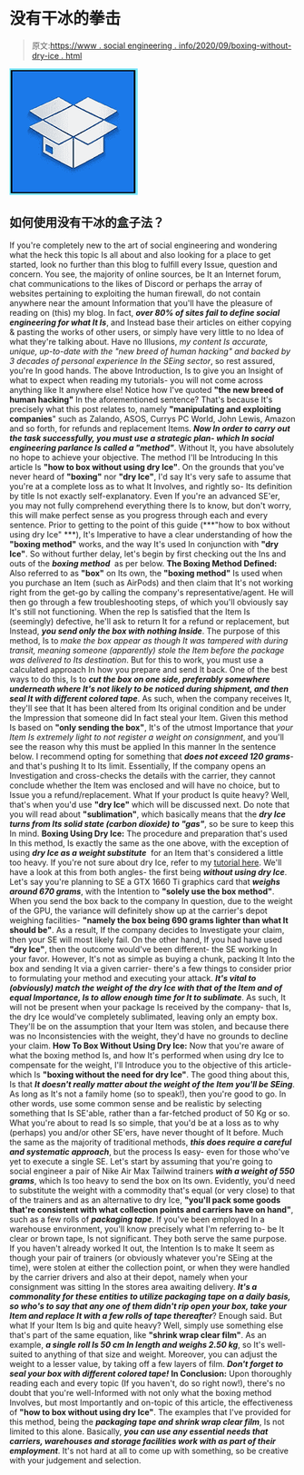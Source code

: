 # 没有干冰的拳击

> 原文:[https://www . social engineering . info/2020/09/boxing-without-dry-ice . html](https://www.socialengineering.info/2020/09/boxing-without-dry-ice.html)

[![](img/128c8979295d809f5a3a89804a4b3c95.png)](https://1.bp.blogspot.com/-_R8aPUcUvWc/X1Xu_1XkZTI/AAAAAAAAkzs/ylqFUV5fyG83aN9NoAexE9SvbkBJNnUXwCLcBGAsYHQ/s1600/Social%2BEngineering%2BBoxing%2BMethod.%2Bwww.socialengineers.net.jpg)

## **如何使用没有干冰的盒子法？**

If you're completely new to the art of social engineering and wondering what the heck this topic Is all about and also looking for a place to get started, look no further than this blog to fulfill every Issue, question and concern. You see, the majority of online sources, be It an Internet forum, chat communications to the likes of Discord or perhaps the array of websites pertaining to exploiting the human firewall, do not contain anywhere near the amount Information that you'll have the pleasure of reading on (this) my blog. In fact, ***over 80% of sites fail to define social engineering for what It Is***, and Instead base their articles on either copying & pasting the works of other users, or simply have very little to no Idea of what they're talking about. Have no Illusions, *my content Is accurate, unique, up-to-date with the "new breed of human hacking" and backed by 3 decades of personal experience In the SEing sector*, so rest assured, you're In good hands.
  The above Introduction, Is to give you an Insight of what to expect when reading my tutorials- you will not come across anything like It anywhere else! Notice how I've quoted **"the new breed of human hacking"** In the aforementioned sentence? That's because It's precisely what this post relates to, namely **"manipulating and exploiting companies**" such as Zalando, ASOS, Currys PC World, John Lewis, Amazon and so forth, for refunds and replacement Items. ***Now In order to carry out the task successfully, you must use a strategic plan- which In social engineering parlance Is called a "method"***. Without It, you have absolutely no hope to achieve your objective. The method I'll be Introducing In this article Is **"how to box without using dry Ice"**.
  On the grounds that you've never heard of **"boxing"** nor **"dry Ice"**, I'd say It's very safe to assume that you're at a complete loss as to what It Involves, and rightly so- Its definition by title Is not exactly self-explanatory. Even If you're an advanced SE'er, you may not fully comprehend everything there Is to know, but don't worry, this will make perfect sense as you progress through each and every sentence. Prior to getting to the point of this guide (***"how to box without using dry Ice" ***), It's Imperative to have a clear understanding of how the **"boxing method"** works, and the way It's used In conjunction with **"dry Ice"**. So without further delay, let's begin by first checking out the Ins and outs of the ***boxing method***  as per below.
  **The Boxing Method Defined:**
  Also referred to as **"box"** on Its own, the **"boxing method"** Is used when you purchase an Item (such as AirPods) and then claim that It's not working right from the get-go by calling the company's representative/agent. He will then go through a few troubleshooting steps, of which you'll obviously say It's still not functioning. When the rep Is satisfied that the Item Is (seemingly) defective, he'll ask to return It for a refund or replacement, but Instead, ***you send only the box with nothing Inside***. The purpose of this method, Is to *make the box appear as though It was tampered with during transit, meaning someone (apparently) stole the Item before the package was delivered to Its destination*. But for this to work, you must use a calculated approach In how you prepare and send It back.
  One of the best ways to do this, Is to ***cut the box on one side, preferably somewhere underneath where It's not likely to be noticed during shipment, and then seal It with different colored tape***. As such, when the company receives It, they'll see that It has been altered from Its original condition and be under the Impression that someone did In fact steal your Item. Given this method Is based on **"only sending the box"**, It's of the utmost Importance that *your Item Is extremely light to not register a weight on consignment*, and you'll see the reason why this must be applied In this manner In the sentence below.
  I recommend opting for something that ***does not exceed 120 grams***- and that's pushing It to Its limit. Essentially, If the company opens an Investigation and cross-checks the details with the carrier, they cannot conclude whether the Item was enclosed and will have no choice, but to Issue you a refund/replacement. What If your product Is quite heavy? Well, that's when you'd use **"dry Ice"** which will be discussed next. Do note that you will read about **"sublimation"**, which basically means that the ***dry Ice turns from Its solid state (carbon dioxide) to "gas"***, so be sure to keep this In mind.
  **Boxing Using Dry Ice:**
  The procedure and preparation that's used In this method, Is exactly the same as the one above, with the exception of using ***dry Ice as a weight substitute***  for an Item that's considered a little too heavy. If you're not sure about dry Ice, refer to my [tutorial here](https://www.socialengineers.net/2020/06/seing-using-dry-ice.html). We'll have a look at this from both angles- the first being ***without using dry Ice***. Let's say you're planning to SE a GTX 1660 Ti graphics card that ***weighs around 670 grams***, with the Intention to **"solely use the box method"**. When you send the box back to the company In question, due to the weight of the GPU, the variance will definitely show up at the carrier's depot weighing facilities- **"namely the box being 690 grams lighter than what It should be"**. As a result, If the company decides to Investigate your claim, then your SE will most likely fail.
  On the other hand, If you had have used **"dry Ice"**, then the outcome would've been different- the SE working In your favor. However, It's not as simple as buying a chunk, packing It Into the box and sending It via a given carrier- there's a few things to consider prior to formulating your method and executing your attack. ***It's vital to (obviously) match the weight of the dry Ice with that of the Item and of equal Importance, Is to allow enough time for It to sublimate***. As such, It will not be present when your package Is received by the company- that Is, the dry Ice would've completely sublimated, leaving only an empty box. They'll be on the assumption that your Item was stolen, and because there was no Inconsistencies with the weight, they'd have no grounds to decline your claim.
  **How To Box Without Using Dry Ice:**
  Now that you're aware of what the boxing method Is, and how It's performed when using dry Ice to compensate for the weight, I'll Introduce you to the objective of this article- which Is **"boxing without the need for dry Ice"**. The good thing about this, Is that ***It doesn't really matter about the weight of the Item you'll be SEing***. As long as It's not a family home (so to speak!), then you're good to go. In other words, use some common sense and be realistic by selecting something that Is SE'able, rather than a far-fetched product of 50 Kg or so. What you're about to read Is so simple, that you'd be at a loss as to why (perhaps) you and/or other SE'ers, have never thought of It before. Much the same as the majority of traditional methods, ***this does require a careful and systematic approach***, but the process Is easy- even for those who've yet to execute a single SE.
  Let's start by assuming that you're going to social engineer a pair of Nike Air Max Tailwind trainers ***with a weight of 550 grams***, which Is too heavy to send the box on Its own. Evidently, you'd need to substitute the weight with a commodity that's equal (or very close) to that of the trainers and as an alternative to dry Ice, **"you'll pack some goods that're consistent with what collection points and carriers have on hand"**, such as a few rolls of ***packaging tape***. If you've been employed In a warehouse environment, you'll know precisely what I'm referring to- be It clear or brown tape, Is not significant. They both serve the same purpose. 
  If you haven't already worked It out, the Intention Is to make It seem as though your pair of trainers (or obviously whatever you're SEing at the time), were stolen at either the collection point, or when they were handled by the carrier drivers and also at their depot, namely when your consignment was sitting In the stores area awaiting delivery. ***It's a commonality for these entities to utilize packaging tape on a daily basis, so who's to say that any one of them didn't rip open your box, take your Item and replace It with a few rolls of tape thereafter***? Enough said. But what If your Item Is big and quite heavy? Well, simply use something else that's part of the same equation, like **"shrink wrap clear film"**. As an example, ***a single roll Is 50 cm In length and weighs 2.50 kg***, so It's well-suited to anything of that size and weight. Moreover, you can adjust the weight to a lesser value, by taking off a few layers of film. ***Don't forget to seal your box with different colored tape!***
  **In Conclusion:**
  Upon thoroughly reading each and every topic (If you haven't, do so right now!), there's no doubt that you're well-Informed with not only what the boxing method Involves, but most Importantly and on-topic of this article, the effectiveness of **"how to box without using dry Ice"**. The examples that I've provided for this method, being the ***packaging tape and shrink wrap clear film***, Is not limited to this alone. Basically, ***you can use any essential needs that carriers, warehouses and storage facilities work with as part of their employment***. It's not hard at all to come up with something, so be creative with your judgement and selection.